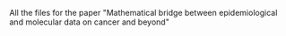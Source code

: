 All the files for the paper "Mathematical bridge between epidemiological and molecular data on cancer and beyond"
